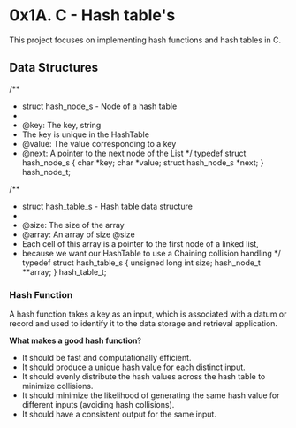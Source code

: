# 0x1A. C - Hash table's

This project focuses on implementing hash functions and hash tables in C.

## Data Structures

/**
 * struct hash_node_s - Node of a hash table
 *
 * @key: The key, string
 * The key is unique in the HashTable
 * @value: The value corresponding to a key
 * @next: A pointer to the next node of the List
 */
typedef struct hash_node_s
{
     char *key;
     char *value;
     struct hash_node_s *next;
} hash_node_t;

/**
 * struct hash_table_s - Hash table data structure
 *
 * @size: The size of the array
 * @array: An array of size @size
 * Each cell of this array is a pointer to the first node of a linked list,
 * because we want our HashTable to use a Chaining collision handling
 */
typedef struct hash_table_s
{
     unsigned long int size;
     hash_node_t **array;
} hash_table_t;

### Hash Function
A hash function takes a key as an input, which is associated with a datum or record and used to identify it to the data storage and retrieval application.

**What makes a good hash function**?

* It should be fast and computationally efficient.
* It should produce a unique hash value for each distinct input.
* It should evenly distribute the hash values across the hash table to minimize collisions.
* It should minimize the likelihood of generating the same hash value for different inputs (avoiding hash collisions).
* It should have a consistent output for the same input.

